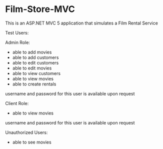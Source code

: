 # Film-Store-MVC
This is an ASP.NET MVC 5 application that simulates a Film Rental Service

Test Users:

Admin Role:
  * able to add movies
  * able to add customers
  * able to edit customers
  * able to edit movies
  * able to view customers
  * able to view movies
  * able to create rentals
  
username and password for this user is available upon request

Client Role:

  * able to view movies
  
username and password for this user is available upon request

Unauthorized Users:

 * able to see movies
